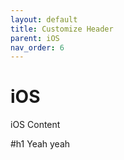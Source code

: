 ```yaml
---
layout: default
title: Customize Header
parent: iOS
nav_order: 6
---
```


# iOS

iOS Content


#h1 Yeah yeah
